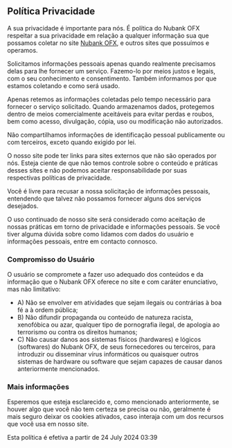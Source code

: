 Política Privacidade
--------------------

A sua privacidade é importante para nós. É política do Nubank OFX respeitar a sua privacidade em relação a qualquer informação sua que possamos coletar no site [Nubank OFX](https://github.com/rubensflinco/nubank-ofx), e outros sites que possuímos e operamos.

Solicitamos informações pessoais apenas quando realmente precisamos delas para lhe fornecer um serviço. Fazemo-lo por meios justos e legais, com o seu conhecimento e consentimento. Também informamos por que estamos coletando e como será usado.

Apenas retemos as informações coletadas pelo tempo necessário para fornecer o serviço solicitado. Quando armazenamos dados, protegemos dentro de meios comercialmente aceitáveis ​​para evitar perdas e roubos, bem como acesso, divulgação, cópia, uso ou modificação não autorizados.

Não compartilhamos informações de identificação pessoal publicamente ou com terceiros, exceto quando exigido por lei.

O nosso site pode ter links para sites externos que não são operados por nós. Esteja ciente de que não temos controle sobre o conteúdo e práticas desses sites e não podemos aceitar responsabilidade por suas respectivas políticas de privacidade.

Você é livre para recusar a nossa solicitação de informações pessoais, entendendo que talvez não possamos fornecer alguns dos serviços desejados.

O uso continuado de nosso site será considerado como aceitação de nossas práticas em torno de privacidade e informações pessoais. Se você tiver alguma dúvida sobre como lidamos com dados do usuário e informações pessoais, entre em contacto connosco.

### Compromisso do Usuário

O usuário se compromete a fazer uso adequado dos conteúdos e da informação que o Nubank OFX oferece no site e com caráter enunciativo, mas não limitativo:

*   A) Não se envolver em atividades que sejam ilegais ou contrárias à boa fé a à ordem pública;
*   B) Não difundir propaganda ou conteúdo de natureza racista, xenofóbica ou azar, qualquer tipo de pornografia ilegal, de apologia ao terrorismo ou contra os direitos humanos;
*   C) Não causar danos aos sistemas físicos (hardwares) e lógicos (softwares) do Nubank OFX, de seus fornecedores ou terceiros, para introduzir ou disseminar vírus informáticos ou quaisquer outros sistemas de hardware ou software que sejam capazes de causar danos anteriormente mencionados.

### Mais informações

Esperemos que esteja esclarecido e, como mencionado anteriormente, se houver algo que você não tem certeza se precisa ou não, geralmente é mais seguro deixar os cookies ativados, caso interaja com um dos recursos que você usa em nosso site.

Esta política é efetiva a partir de 24 July 2024 03:39